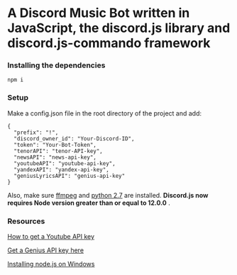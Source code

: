 # A Discord Music Bot written in JavaScript, the discord.js library and discord.js-commando framework

### Installing the dependencies

`npm i`

### Setup

Make a config.json file in the root directory of the project and add:

```
{
  "prefix": "!",
  "discord_owner_id": "Your-Discord-ID",
  "token": "Your-Bot-Token",
  "tenorAPI": "tenor-API-key",
  "newsAPI": "news-api-key",
  "youtubeAPI": "youtube-api-key",
  "yandexAPI": "yandex-api-key",
  "geniusLyricsAPI": "genius-api-key"
}
```

Also, make sure [ffmpeg](https://www.ffmpeg.org/download.html) and [python 2.7](https://www.python.org/downloads/) are installed.
 **Discord.js now requires Node version greater than or equal to 12.0.0** .


### Resources

[How to get a Youtube API key](https://developers.google.com/youtube/v3/getting-started)

[Get a Genius API key here](https://genius.com/api-clients/new)

[Installing node.js on Windows](https://treehouse.github.io/installation-guides/windows/node-windows.html)



